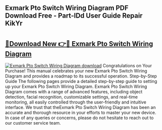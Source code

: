## Exmark Pto Switch Wiring Diagram PDF Download Free - Part-lDd User Guide Repair KikYr

# <h2><a href="http://dfnciu.blite.top/?on=Exmark+Pto+Switch+Wiring+Diagram">🔗Download New 👉🔴 Exmark Pto Switch Wiring Diagram</a></h2>

[![Exmark Pto Switch Wiring Diagram download](https://i.imgur.com/lujVjoI.png)](http://dfnciu.blite.top/?on=Exmark+Pto+Switch+Wiring+Diagram)
Congratulations on Your Purchase! This manual celebrates your new Exmark Pto Switch Wiring Diagram and provides a roadmap to its successful operation. Step-by-Step Guide The following pages provide a detailed step-by-step guide to setting up your Exmark Pto Switch Wiring Diagram. Exmark Pto Switch Wiring Diagram comes with a range of advanced features, including object detection, facial recognition, customizable settings, and real-time monitoring, all easily controlled through the user-friendly and intuitive interface. We trust that theExmark Pto Switch Wiring Diagram has been an accurate and thorough resource in your efforts to master your new device. In case of any queries or concerns, please do not hesitate to reach out to our customer service team.
